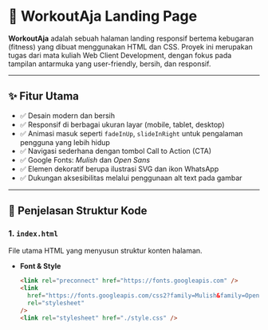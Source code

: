 # 💪 WorkoutAja Landing Page

**WorkoutAja** adalah sebuah halaman landing responsif bertema kebugaran (fitness) yang dibuat menggunakan HTML dan CSS. Proyek ini merupakan tugas dari mata kuliah Web Client Development, dengan fokus pada tampilan antarmuka yang user-friendly, bersih, dan responsif.

---

## ✨ Fitur Utama

- ✅ Desain modern dan bersih
- ✅ Responsif di berbagai ukuran layar (mobile, tablet, desktop)
- ✅ Animasi masuk seperti `fadeInUp`, `slideInRight` untuk pengalaman pengguna yang lebih hidup
- ✅ Navigasi sederhana dengan tombol Call to Action (CTA)
- ✅ Google Fonts: _Mulish_ dan _Open Sans_
- ✅ Elemen dekoratif berupa ilustrasi SVG dan ikon WhatsApp
- ✅ Dukungan aksesibilitas melalui penggunaan alt text pada gambar

---

## 🧠 Penjelasan Struktur Kode

### 1. `index.html`

File utama HTML yang menyusun struktur konten halaman.

- **Font & Style**
  ```html
  <link rel="preconnect" href="https://fonts.googleapis.com" />
  <link
    href="https://fonts.googleapis.com/css2?family=Mulish&family=Open+Sans&display=swap"
    rel="stylesheet"
  />
  <link rel="stylesheet" href="./style.css" />
  ```
